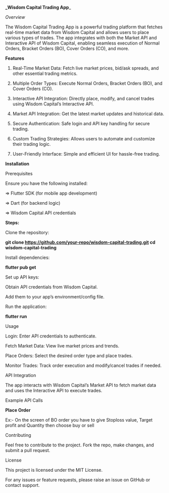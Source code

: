 **_Wisdom Capital Trading App**_

_Overview_

The Wisdom Capital Trading App is a powerful trading platform that fetches real-time market data from Wisdom Capital and allows users to place various types of trades. The app integrates with both the Market API and Interactive API of Wisdom Capital, enabling seamless execution of Normal Orders, Bracket Orders (BO), Cover Orders (CO), and more.

**Features**

1) Real-Time Market Data: Fetch live market prices, bid/ask spreads, and other essential trading metrics.

2) Multiple Order Types: Execute Normal Orders, Bracket Orders (BO), and Cover Orders (CO).

3) Interactive API Integration: Directly place, modify, and cancel trades using Wisdom Capital’s Interactive API.

4) Market API Integration: Get the latest market updates and historical data.

5) Secure Authentication: Safe login and API key handling for secure trading.

6) Custom Trading Strategies: Allows users to automate and customize their trading logic.

7) User-Friendly Interface: Simple and efficient UI for hassle-free trading.

**Installation**

Prerequisites

Ensure you have the following installed:

=> Flutter SDK (for mobile app development)

=> Dart (for backend logic)

=> Wisdom Capital API credentials

**Steps:**

Clone the repository:

**git clone https://github.com/your-repo/wisdom-capital-trading.git
cd wisdom-capital-trading**

Install dependencies:

**flutter pub get**

Set up API keys:

Obtain API credentials from Wisdom Capital.

Add them to your app’s environment/config file.

Run the application:

**flutter run**

Usage

Login: Enter API credentials to authenticate.

Fetch Market Data: View live market prices and trends.

Place Orders: Select the desired order type and place trades.

Monitor Trades: Track order execution and modify/cancel trades if needed.

API Integration

The app interacts with Wisdom Capital’s Market API to fetch market data and uses the Interactive API to execute trades.

Example API Calls

**Place Order**

Ex:- On the screen of BO order you have to give Stoploss value, Target profit and Quantity then choose buy or sell  

Contributing

Feel free to contribute to the project. Fork the repo, make changes, and submit a pull request.

License

This project is licensed under the MIT License.

For any issues or feature requests, please raise an issue on GitHub or contact support.

